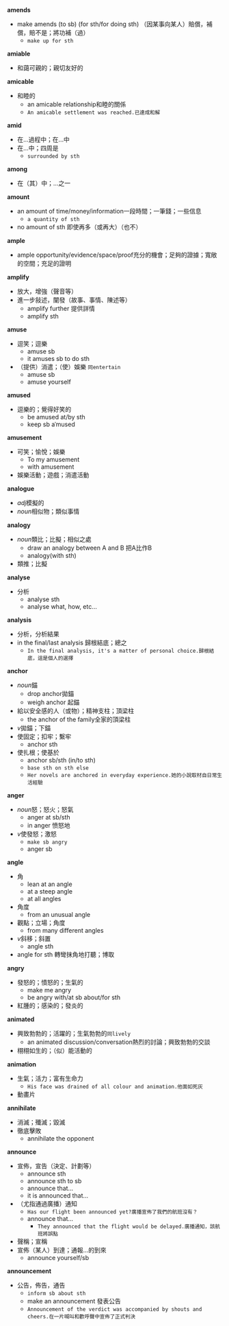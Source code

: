 **amends**
- make amends (to sb) (for sth/for doing sth) （因某事向某人）賠償，補償，賠不是；將功補（過）
	- `make up for sth`

**amiable**
- 和藹可親的；親切友好的

**amicable**
- 和睦的
	- an amicable relationship和睦的關係
	- `An amicable settlement was reached.已達成和解`

**amid**
- 在…過程中；在…中
- 在…中；四周是
	- `surrounded by sth`

**among**
- 在（其）中；…之一

**amount**
- an amount of time/money/information一段時間；一筆錢；一些信息
	- `a quantity of sth`
- no amount of sth 即使再多（或再大）（也不）

**ample**
- ample opportunity/evidence/space/proof充分的機會；足夠的證據；寬敞的空間；充足的證明

**amplify**
- 放大，增強（聲音等）
- 進一步敍述，闡發（故事、事情、陳述等）
	- amplify further 提供詳情
	- amplify sth

**amuse**
- 逗笑；逗樂
	- amuse sb
	- it amuses sb to do sth
- （提供）消遣；（使）娛樂 `同entertain `
	- amuse sb
	- amuse yourself

**amused**
- 逗樂的；覺得好笑的
	- be amused at/by sth
	- keep sb aˈmused

**amusement**
- 可笑；愉悅；娛樂
	- To my amusement
	- with amusement
- 娛樂活動；遊戲；消遣活動

**analogue**
- *adj*模擬的
- *noun*相似物；類似事情

**analogy**
- *noun*類比；比擬；相似之處
	- draw an analogy between A and B 把A比作B
	- analogy(with sth)
- 類推；比擬

**analyse**
- 分析
	- analyse sth
	- analyse what, how, etc…

**analysis**
- 分析，分析結果
- in the final/last analysis 歸根結底；總之
	- `In the final analysis, it's a matter of personal choice.歸根結底，這是個人的選擇`

**anchor**
- *noun*錨
	- drop anchor拋錨
	- weigh anchor 起錨
- 給以安全感的人（或物）；精神支柱；頂梁柱
	- the anchor of the family全家的頂梁柱
- *v*拋錨；下錨
- 使固定；扣牢；繫牢
	- anchor sth 
- 使扎根；使基於
	- anchor sb/sth (in/to sth)
	- `base sth on sth else`
	- `Her novels are anchored in everyday experience.她的小說取材自日常生活經驗`

**anger**
- *noun*怒；怒火；怒氣
	- anger at sb/sth
	- in anger 愤怒地
- *v*使發怒；激怒
	- `make sb angry`
	- anger sb 

**angle**
- 角
	- lean at an angle
	- at a steep angle
	- at all angles
- 角度
	- from an unusual angle
- 觀點；立場；角度
	- from many different angles
- *v*斜移；斜置
	- angle sth 
- angle for sth 轉彎抹角地打聽；博取

**angry**
- 發怒的；憤怒的；生氣的
	- make me angry
	- be angry with/at sb about/for sth
- 紅腫的；感染的；發炎的

**animated**
- 興致勃勃的；活躍的；生氣勃勃的`同lively`
	- an animated discussion/conversation熱烈的討論；興致勃勃的交談
- 栩栩如生的；（似）能活動的

**animation**
- 生氣；活力；富有生命力
	- `His face was drained of all colour and animation.他面如死灰`
- 動畫片

**annihilate**
- 消滅；殲滅；毀滅
- 徹底擊敗
	- annihilate the opponent

**announce**
- 宣佈，宣告（決定、計劃等）
	- announce sth
	- announce sth to sb
	- announce that…
	- it is announced that…
- （尤指通過廣播）通知
	- `Has our flight been announced yet?廣播宣佈了我們的航班沒有？`
	- announce that…
		- `They announced that the flight would be delayed.廣播通知，該航班將誤點`
- 聲稱；宣稱
- 宣佈（某人）到達；通報…的到來
	- announce yourself/sb 

**announcement**
- 公告，佈告，通告
	- `inform sb about sth`
	- make an announcement 發表公告
	- `Announcement of the verdict was accompanied by shouts and cheers.在一片喊叫和歡呼聲中宣佈了正式判決`

